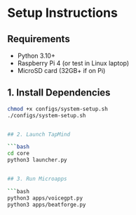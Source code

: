 # Setup Instructions

## Requirements

- Python 3.10+
- Raspberry Pi 4 (or test in Linux laptop)
- MicroSD card (32GB+ if on Pi)

## 1. Install Dependencies

```bash
chmod +x configs/system-setup.sh
./configs/system-setup.sh


## 2. Launch TapMind

```bash
cd core
python3 launcher.py


## 3. Run Microapps

```bash
python3 apps/voicegpt.py
python3 apps/beatforge.py

